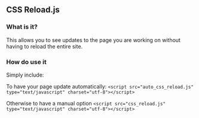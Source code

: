 ## CSS Reload.js

### What is it?
This allows you to see updates to the page you are working on without having to reload the entire site.

### How do use it
Simply include:

To have your page update automatically:
`<script src="auto_css_reload.js" type="text/javascript" charset="utf-8"></script>`

Otherwise to have a manual option
`<script src="css_reload.js" type="text/javascript" charset="utf-8"></script>`